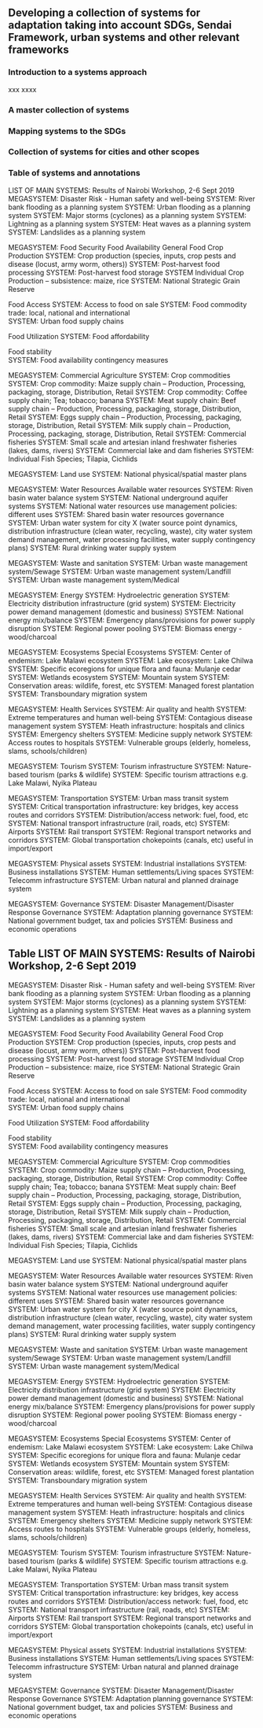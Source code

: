 ## Developing a collection of systems for adaptation taking into account SDGs, Sendai Framework, urban systems and other relevant frameworks

### Introduction to a systems approach

xxx
xxxx

### A master collection of systems

### Mapping systems to the SDGs

### Collection of systems for cities and other scopes

### Table of systems and annotations

LIST OF MAIN SYSTEMS: Results of Nairobi Workshop, 2-6 Sept 2019
MEGASYSTEM: Disaster Risk - Human safety and well-being
SYSTEM: River bank flooding as a planning system
SYSTEM: Urban flooding as a planning system
SYSTEM: Major storms (cyclones) as a planning system
SYSTEM: Lightning as a planning system
SYSTEM: Heat waves as a planning system
SYSTEM: Landslides as a planning system

MEGASYSTEM: Food Security
Food Availability
General Food Crop Production
SYSTEM: Crop production (species, inputs, crop pests and disease (locust, army worm, others))
SYSTEM: Post-harvest food processing
SYSTEM: Post-harvest food storage
SYSTEM Individual Crop Production – subsistence: maize, rice
SYSTEM: National Strategic Grain Reserve

Food Access
SYSTEM: Access to food on sale 
SYSTEM: Food commodity trade: local, national and international                             
SYSTEM: Urban food supply chains

Food Utilization
SYSTEM: Food affordability

Food stability        
SYSTEM: Food availability contingency measures

MEGASYSTEM: Commercial Agriculture
SYSTEM: Crop commodities
SYSTEM: Crop commodity: Maize supply chain – Production, Processing, packaging, storage, Distribution, Retail
SYSTEM: Crop commodity: Coffee supply chain; Tea; tobacco; banana
SYSTEM: Meat supply chain: Beef supply chain – Production, Processing, packaging, storage, Distribution, Retail
SYSTEM: Eggs supply chain – Production, Processing, packaging, storage, Distribution, Retail
SYSTEM: Milk supply chain – Production, Processing, packaging, storage, Distribution, Retail
SYSTEM: Commercial fisheries
SYSTEM: Small scale and artesian inland freshwater fisheries (lakes, dams, rivers)
SYSTEM: Commercial lake and dam fisheries
SYSTEM: Individual Fish Species; Tilapia, Cichlids

MEGASYSTEM: Land use
SYSTEM: National physical/spatial master plans

MEGASYSTEM: Water Resources
Available water resources
SYSTEM: Riven basin water balance system
SYSTEM: National underground aquifer systems
SYSTEM: National water resources use management policies: different uses
SYSTEM: Shared basin water resources governance
SYSTEM: Urban water system for city X (water source point dynamics, distribution infrastructure (clean water, recycling, waste), city water system demand management, water processing facilities, water supply contingency plans)
SYSTEM: Rural drinking water supply system

MEGASYSTEM: Waste and sanitation
SYSTEM: Urban waste management system/Sewage
SYSTEM: Urban waste management system/Landfill
SYSTEM: Urban waste management system/Medical

MEGASYSTEM: Energy
SYSTEM: Hydroelectric generation
SYSTEM: Electricity distribution infrastructure (grid system)
SYSTEM: Electricity power demand management (domestic and business)
SYSTEM: National energy mix/balance
SYSTEM: Emergency plans/provisions for power supply disruption
SYSTEM: Regional power pooling
SYSTEM: Biomass energy - wood/charcoal

MEGASYSTEM: Ecosystems
Special Ecosystems
SYSTEM: Center of endemism: Lake Malawi ecosystem
SYSTEM: Lake ecosystem: Lake Chilwa
SYSTEM: Specific ecoregions for unique flora and fauna: Mulanje cedar 
SYSTEM: Wetlands ecosystem
SYSTEM: Mountain system
SYSTEM: Conservation areas: wildlife, forest, etc
SYSTEM: Managed forest plantation
SYSTEM: Transboundary migration system

MEGASYSTEM: Health Services
SYSTEM: Air quality and health
SYSTEM: Extreme temperatures and human well-being
SYSTEM: Contagious disease management system
SYSTEM: Heath infrastructure: hospitals and clinics
SYSTEM: Emergency shelters
SYSTEM: Medicine supply network
SYSTEM: Access routes to hospitals
SYSTEM: Vulnerable groups (elderly, homeless, slams, schools/children)

MEGASYSTEM: Tourism
SYSTEM: Tourism infrastructure
SYSTEM: Nature-based tourism (parks & wildlife)
SYSTEM: Specific tourism attractions e.g. Lake Malawi, Nyika Plateau

MEGASYSTEM: Transportation
SYSTEM: Urban mass transit system
SYSTEM: Critical transportation infrastructure: key bridges, key access routes and corridors
SYSTEM: Distribution/access network: fuel, food, etc
SYSTEM: National transport infrastructure (rail, roads, etc)
SYSTEM: Airports
SYSTEM: Rail transport
SYSTEM: Regional transport networks and corridors
SYSTEM: Global transportation chokepoints (canals, etc) useful in import/export

MEGASYSTEM: Physical assets
SYSTEM: Industrial installations
SYSTEM: Business installations
SYSTEM: Human settlements/Living spaces
SYSTEM: Telecomm infrastructure
SYSTEM: Urban natural and planned drainage system

MEGASYSTEM: Governance
SYSTEM: Disaster Management/Disaster Response Governance
SYSTEM: Adaptation planning governance
SYSTEM: National government budget, tax and policies
SYSTEM: Business and economic operations




## Table LIST OF MAIN SYSTEMS: Results of Nairobi Workshop, 2-6 Sept 2019

MEGASYSTEM: Disaster Risk - Human safety and well-being
SYSTEM: River bank flooding as a planning system
SYSTEM: Urban flooding as a planning system
SYSTEM: Major storms (cyclones) as a planning system
SYSTEM: Lightning as a planning system
SYSTEM: Heat waves as a planning system
SYSTEM: Landslides as a planning system

MEGASYSTEM: Food Security
Food Availability
General Food Crop Production
SYSTEM: Crop production (species, inputs, crop pests and disease (locust, army worm, others))
SYSTEM: Post-harvest food processing
SYSTEM: Post-harvest food storage
SYSTEM Individual Crop Production – subsistence: maize, rice
SYSTEM: National Strategic Grain Reserve

Food Access
SYSTEM: Access to food on sale 
SYSTEM: Food commodity trade: local, national and international                             
SYSTEM: Urban food supply chains

Food Utilization
SYSTEM: Food affordability

Food stability        
SYSTEM: Food availability contingency measures

MEGASYSTEM: Commercial Agriculture
SYSTEM: Crop commodities
SYSTEM: Crop commodity: Maize supply chain – Production, Processing, packaging, storage, Distribution, Retail
SYSTEM: Crop commodity: Coffee supply chain; Tea; tobacco; banana
SYSTEM: Meat supply chain: Beef supply chain – Production, Processing, packaging, storage, Distribution, Retail
SYSTEM: Eggs supply chain – Production, Processing, packaging, storage, Distribution, Retail
SYSTEM: Milk supply chain – Production, Processing, packaging, storage, Distribution, Retail
SYSTEM: Commercial fisheries
SYSTEM: Small scale and artesian inland freshwater fisheries (lakes, dams, rivers)
SYSTEM: Commercial lake and dam fisheries
SYSTEM: Individual Fish Species; Tilapia, Cichlids

MEGASYSTEM: Land use
SYSTEM: National physical/spatial master plans

MEGASYSTEM: Water Resources
Available water resources
SYSTEM: Riven basin water balance system
SYSTEM: National underground aquifer systems
SYSTEM: National water resources use management policies: different uses
SYSTEM: Shared basin water resources governance
SYSTEM: Urban water system for city X (water source point dynamics, distribution infrastructure (clean water, recycling, waste), city water system demand management, water processing facilities, water supply contingency plans)
SYSTEM: Rural drinking water supply system

MEGASYSTEM: Waste and sanitation
SYSTEM: Urban waste management system/Sewage
SYSTEM: Urban waste management system/Landfill
SYSTEM: Urban waste management system/Medical

MEGASYSTEM: Energy
SYSTEM: Hydroelectric generation
SYSTEM: Electricity distribution infrastructure (grid system)
SYSTEM: Electricity power demand management (domestic and business)
SYSTEM: National energy mix/balance
SYSTEM: Emergency plans/provisions for power supply disruption
SYSTEM: Regional power pooling
SYSTEM: Biomass energy - wood/charcoal

MEGASYSTEM: Ecosystems
Special Ecosystems
SYSTEM: Center of endemism: Lake Malawi ecosystem
SYSTEM: Lake ecosystem: Lake Chilwa
SYSTEM: Specific ecoregions for unique flora and fauna: Mulanje cedar 
SYSTEM: Wetlands ecosystem
SYSTEM: Mountain system
SYSTEM: Conservation areas: wildlife, forest, etc
SYSTEM: Managed forest plantation
SYSTEM: Transboundary migration system

MEGASYSTEM: Health Services
SYSTEM: Air quality and health
SYSTEM: Extreme temperatures and human well-being
SYSTEM: Contagious disease management system
SYSTEM: Heath infrastructure: hospitals and clinics
SYSTEM: Emergency shelters
SYSTEM: Medicine supply network
SYSTEM: Access routes to hospitals
SYSTEM: Vulnerable groups (elderly, homeless, slams, schools/children)

MEGASYSTEM: Tourism
SYSTEM: Tourism infrastructure
SYSTEM: Nature-based tourism (parks & wildlife)
SYSTEM: Specific tourism attractions e.g. Lake Malawi, Nyika Plateau

MEGASYSTEM: Transportation
SYSTEM: Urban mass transit system
SYSTEM: Critical transportation infrastructure: key bridges, key access routes and corridors
SYSTEM: Distribution/access network: fuel, food, etc
SYSTEM: National transport infrastructure (rail, roads, etc)
SYSTEM: Airports
SYSTEM: Rail transport
SYSTEM: Regional transport networks and corridors
SYSTEM: Global transportation chokepoints (canals, etc) useful in import/export

MEGASYSTEM: Physical assets
SYSTEM: Industrial installations
SYSTEM: Business installations
SYSTEM: Human settlements/Living spaces
SYSTEM: Telecomm infrastructure
SYSTEM: Urban natural and planned drainage system

MEGASYSTEM: Governance
SYSTEM: Disaster Management/Disaster Response Governance
SYSTEM: Adaptation planning governance
SYSTEM: National government budget, tax and policies
SYSTEM: Business and economic operations


